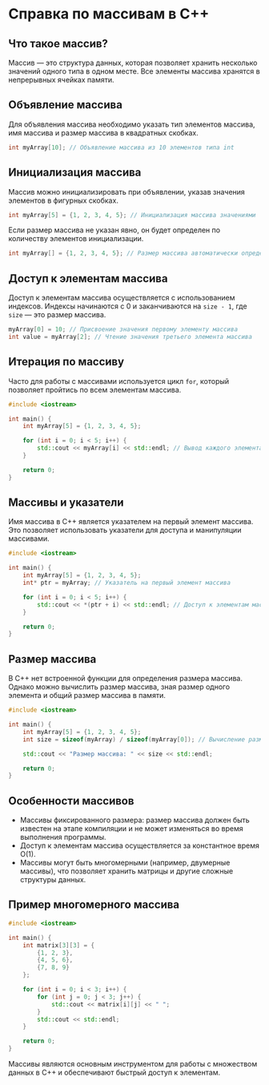 # Справка по массивам в C++

## Что такое массив?

Массив — это структура данных, которая позволяет хранить несколько значений одного типа в одном месте. Все элементы массива хранятся в непрерывных ячейках памяти.

## Объявление массива

Для объявления массива необходимо указать тип элементов массива, имя массива и размер массива в квадратных скобках.

```cpp
int myArray[10]; // Объявление массива из 10 элементов типа int
```

## Инициализация массива

Массив можно инициализировать при объявлении, указав значения элементов в фигурных скобках.

```cpp
int myArray[5] = {1, 2, 3, 4, 5}; // Инициализация массива значениями
```

Если размер массива не указан явно, он будет определен по количеству элементов инициализации.

```cpp
int myArray[] = {1, 2, 3, 4, 5}; // Размер массива автоматически определяется как 5
```

## Доступ к элементам массива

Доступ к элементам массива осуществляется с использованием индексов. Индексы начинаются с 0 и заканчиваются на `size - 1`, где `size` — это размер массива.

```cpp
myArray[0] = 10; // Присвоение значения первому элементу массива
int value = myArray[2]; // Чтение значения третьего элемента массива
```

## Итерация по массиву

Часто для работы с массивами используется цикл `for`, который позволяет пройтись по всем элементам массива.

```cpp
#include <iostream>

int main() {
    int myArray[5] = {1, 2, 3, 4, 5};

    for (int i = 0; i < 5; i++) {
        std::cout << myArray[i] << std::endl; // Вывод каждого элемента массива
    }

    return 0;
}
```

## Массивы и указатели

Имя массива в C++ является указателем на первый элемент массива. Это позволяет использовать указатели для доступа и манипуляции массивами.

```cpp
#include <iostream>

int main() {
    int myArray[5] = {1, 2, 3, 4, 5};
    int* ptr = myArray; // Указатель на первый элемент массива

    for (int i = 0; i < 5; i++) {
        std::cout << *(ptr + i) << std::endl; // Доступ к элементам массива через указатель
    }

    return 0;
}
```

## Размер массива

В C++ нет встроенной функции для определения размера массива. Однако можно вычислить размер массива, зная размер одного элемента и общий размер массива в памяти.

```cpp
#include <iostream>

int main() {
    int myArray[5] = {1, 2, 3, 4, 5};
    int size = sizeof(myArray) / sizeof(myArray[0]); // Вычисление размера массива

    std::cout << "Размер массива: " << size << std::endl;

    return 0;
}
```

## Особенности массивов

- Массивы фиксированного размера: размер массива должен быть известен на этапе компиляции и не может изменяться во время выполнения программы.
- Доступ к элементам массива осуществляется за константное время O(1).
- Массивы могут быть многомерными (например, двумерные массивы), что позволяет хранить матрицы и другие сложные структуры данных.

## Пример многомерного массива

```cpp
#include <iostream>

int main() {
    int matrix[3][3] = {
        {1, 2, 3},
        {4, 5, 6},
        {7, 8, 9}
    };

    for (int i = 0; i < 3; i++) {
        for (int j = 0; j < 3; j++) {
            std::cout << matrix[i][j] << " ";
        }
        std::cout << std::endl;
    }

    return 0;
}
```

Массивы являются основным инструментом для работы с множеством данных в C++ и обеспечивают быстрый доступ к элементам.